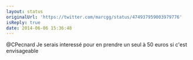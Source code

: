 ```yaml
---
layout: status
originalUrl: 'https://twitter.com/marcgg/status/474937959003979776'
isReply: true
date: 2014-06-06 15:36:48
---
```


@CPecnard Je serais interessé pour en prendre un seul à 50 euros si c'est envisageable

